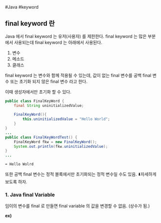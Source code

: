 #Java #keyword 

## final keyword 란

Java 에서 final keyword 는 유저(사용자) 를 제한한다.
final keyword 는 많은 부분에서 사용되는데 final keyword 는 아래에서 사용된다.
1. 변수
2. 메소드
3. 클래스

final keyword 는 변수와 함께 적용될 수 있는데, 값이 없는 final 변수를 공백 final 변수 또는 초기화 되지 않은 final 변수 라고 한다.

이때 생성자에서만 초기화 할 수 있다.

```java
public class FinalKeyWord {  
	final String uninitializedValue;  
	  
	FinalKeyWord(){  
		this.uninitializedValue = "Hello World";  
	}  
}
...
public class FinalKeyWordTest() {
	FinalKeyWord fkw = new FinalKeyWord();
	System.out.println(fkw.uninitializedValue);
}
...

➡️ Hello Wolrd
```

또한 공백 final 변수는 정적 블록에서만 초기화되는 정적 변수일 수도 있음. ⬇️자세하게 보도록 하자.


### 1. Java final Variable
임이의 변수를 final 로 만들면 final variable 의 값을 변경할 수 없음. (상수가 됨.)

**ex)**
```

```
